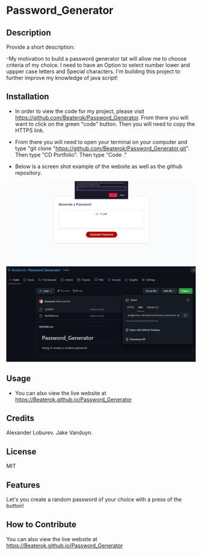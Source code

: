 # Password_Generator
## Description

Provide a short description:

-My motivation to build a password generator tat will allow me to choose criteria of my choice. I need to have an Option to select number lower and uppper case letters and Special characters. I'm building this project to further improve my knowledge of java script!

## Installation
- In order to view the code for my project, please visit https://github.com/Beaterok/Password_Generator. From there you will want to click on the green "code" button. Then you will need to copy the HTTPS link.

- From there you will need to open your terminal on your computer and type "git clone "https://github.com/Beaterok/Password_Generator.git". Then type "CD Portfolio". Then type "Code ."



- Below is a screen shot example of the website as well as the github repository. 

![alt text](/pictures/SiteSC.png)
![alt text](/pictures/GitSC.png)

## Usage
- You can also view the live website at https://Beaterok.github.io/Password_Generator

## Credits
Alexander Loburev.
Jake Vanduyn.
## License
MIT
## Features

Let's you create a random password of your choice with a press of the button!

## How to Contribute
You can also view the live website at https://Beaterok.github.io/Password_Generator
